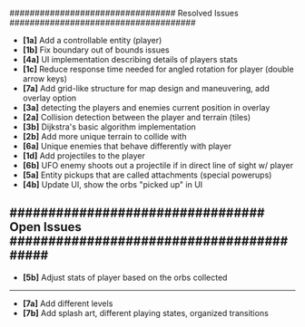 ################################# Resolved Issues #####################################

- **[1a]** Add a controllable entity (player)
- **[1b]** Fix boundary out of bounds issues
- **[4a]** UI implementation describing details of players stats
- **[1c]** Reduce response time needed for angled rotation for player (double arrow keys)
- **[7a]** Add grid-like structure for map design and maneuvering, add overlay option
- **[3a]** detecting the players and enemies current position in overlay
- **[2a]** Collision detection between the player and terrain (tiles)
- **[3b]** Dijkstra's basic algorithm implementation
- **[2b]** Add more unique terrain to collide with
- **[6a]** Unique enemies that behave differently with player 
- **[1d]** Add projectiles to the player
- **[6b]** UFO enemy shoots out a projectile if in direct line of sight w/ player
- **[5a]** Entity pickups that are called attachments (special powerups)
- **[4b]** Update UI, show the orbs "picked up" in UI

################################# Open Issues ######################################### 
---------------------------------------------------------------------------------------
- **[5b]** Adjust stats of player based on the orbs collected
---------------------------------------------------------------------------------------
- **[7a]** Add different levels
- **[7b]** Add splash art, different playing states, organized transitions